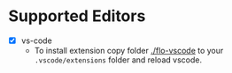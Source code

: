 # Supported Editors
- [x] vs-code
  - To install extension copy folder [./flo-vscode](./flo-vscode) to your `.vscode/extensions` folder and reload vscode.